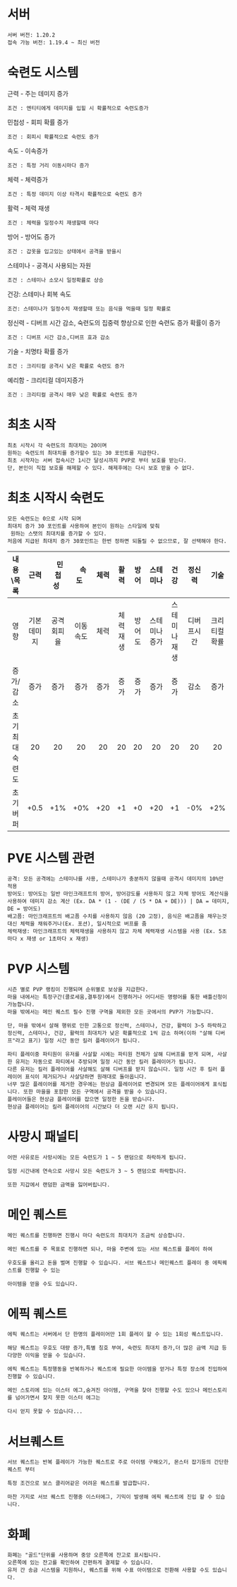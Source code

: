 # 서버
```
서버 버전: 1.20.2
접속 가능 버전: 1.19.4 ~ 최신 버전
```

# 숙련도 시스템
근력 - 주는 데미지 증가
```
조건 : 엔티티에게 데미지를 입힐 시 확률적으로 숙련도증가
```
민첩성 - 회피 확률 증가
```
조건 : 회피시 확률적으로 숙련도 증가
```
속도 - 이속증가
```
조건 : 특정 거리 이동시마다 증가
```
체력 - 체력증가
```
조건 : 특정 데미지 이상 타격시 확률적으로 숙련도 증가
```
활력 - 체력 재생 
```
조건 : 체력을 일정수치 재생할때 마다
```
방어 - 방어도 증가
```
조건 : 갑옷을 입고있는 상태에서 공격을 받을시
```
스테미나 - 공격시 사용되는 자원
```
조건 : 스테미나 소모시 일정확률로 상승
```

건강: 스테미나 회복 속도
```
조건: 스테미나가 일정수치 재생할때 또는 음식을 먹을때 일정 확률로
```

정신력 - 디버프 시간 감소, 숙련도의 집중력 향상으로 인한 숙련도 증가 확률이 증가
```
조건 : 디버프 시간 감소,디버프 효과 감소
```

기술 - 치명타 확률 증가
```
조건 : 크리티컬 공격시 낮은 확률로 숙련도 증가
```

예리함 - 크리티컬 데미지증가
```
조건 : 크리티컬 공격시 매우 낮은 확률로 숙련도 증가
```

# 최초 시작
```
최초 시작시 각 숙련도의 최대치는 20이며
원하는 숙련도의 최대치를 증가할수 있는 30 포인트를 지급한다.
최초 시작자는 서버 접속시간 1시간 달성시까지 PVP로 부터 보호를 받는다.
단, 본인이 직접 보호를 해제할 수 있다. 해제후에는 다시 보호 받을 수 없다.
```

# 최초 시작시 숙련도
```
모든 숙련도는 0으로 시작 되며
최대치 증가 30 포인트를 사용하여 본인이 원하는 스타일에 맞춰
 원하는 스탯의 최대치를 증가할 수 있다.
처음에 지급된 최대치 증가 30포인트는 한번 정하면 되돌릴 수 없으므로, 잘 선택해야 한다.
```
내용\목록|근력|&nbsp;&nbsp;민첩성&nbsp;&nbsp;|&nbsp;&nbsp;속도&nbsp;&nbsp;|체력|활력|방어|스테미나|건강|정신력|기술|예리함
:-------:|:--:|:----:|:--:|:--:|:--:|:--:|:-----:|:--:|:----:|:---:|:-----:
영향|기본 데미지|공격 회피율|이동 속도|체력|체력 재생|방어도|스테미나증가|스테미나 재생|디버프시간|크리티컬 확률|크리티컬 데미지
증가/감소|증가|증가|증가|증가|증가|증가|증가|증가|감소|증가|증가
초기 최대숙련도|20|20|20|20|20|20|20|20|20|20|20
초기 버퍼|+0.5|+1%|+0%|+20|+1|+0|+20|+1|-0%|+2%|+5%|

# PVE 시스템 관련
```
공격: 모든 공격에는 스테미나를 사용, 스테미나가 충분하지 않을때 공격시 데미지의 10%만 적용
방어도: 방어도는 일반 마인크래프트의 방어, 방어강도를 사용하지 않고 자체 방어도 계산식을 사용하여 데미지 감소 계산 (Ex. DA * (1 - (DE / (5 * DA + DE))) | DA = 데미지, DE = 방어도)
배고픔: 마인크래프트의 배고픔 수치를 사용하지 않음 (20 고정), 음식은 배고픔을 채우는것 대신 체력을 채워주거나(Ex. 포션), 일시적으로 버프를 줌 
체력재생: 마인크래프트의 체력재생을 사용하지 않고 자체 체력재생 시스템을 사용 (Ex. 5초마다 x 재생 or 1초마다 x 재생)
```

# PVP 시스템
```
시즌 별로 PVP 랭킹이 진행되며 순위별로 보상을 지급한다.
마을 내에서는 특정구간(콜로세움,결투장)에서 진행하거나 어디서든 명령어를 통한 배틀신청이 가능합니다.
마을 밖에서는 메인 퀘스트 필수 진행 구역을 제외한 모든 곳에서의 PVP가 가능합니다.

단, 마을 밖에서 살해 행위로 인한 고통으로 정신력, 스테미나, 건강, 활력이 3~5 하락하고
정신력, 스테미나, 건강, 활력의 최대치가 낮은 확률적으로 1씩 감소 하며(이하 "살해 디버프"라고 표기) 일정 시간 동안 킬러 플레이어가 됩니다.

파티 플레이중 파티원이 유저를 사살할 시에는 파티원 전체가 살해 디버프를 받게 되며, 사살한 유저는 자동으로 파티에서 추방되며 일정 시간 동안 킬러 플레이어가 됩니다.
다른 유저는 킬러 플레이어를 사살해도 살해 디버프를 받지 않습니다. 일정 시간 후 킬러 플레이어 표식이 제거되거나 사살당하면 원래대로 돌아옵니다.
너무 많은 플레이어를 제거한 경우에는 현상금 플레이어로 변경되며 모든 플레이어에게 표식됩니다. 또한 마을을 포함한 모든 구역에서 공격을 받을 수 있습니다.
플레이어들은 현상금 플레이어를 잡으면 일정한 돈을 받습니다.
현상금 플레이어는 킬러 플레이어의 시간보다 더 오랜 시간 유지 됩니다.

```
# 사망시 패널티
```
어떤 사유로든 사망시에는 모든 숙련도가 1 ~ 5 랜덤으로 하락하게 됩니다.

일정 시간내에 연속으로 사망시 모든 숙련도가 3 ~ 5 랜덤으로 하락합니다.

또한 지갑에서 랜덤한 금액을 잃어버립니다.
```

# 메인 퀘스트
```
메인 퀘스트를 진행하면 진행시 마다 숙련도의 최대치가 조금씩 상승합니다.

메인 퀘스트를 주 목표로 진행하면 되나, 마을 주변에 있는 서브 퀘스트를 플레이 하여

우호도를 올리고 돈을 벌며 진행할 수 있습니다. 서브 퀘스트나 메인퀘스트 플레이 중 에픽퀘스트를 진행할 수 있는

아이템을 얻을 수도 있습니다.
```

# 에픽 퀘스트
```
에픽 퀘스트는 서버에서 단 한명의 플레이어만 1회 플레이 할 수 있는 1회성 퀘스트입니다.

해당 퀘스트는 우호도 대량 증가,특별 칭호 부여, 숙련도 최대치 증가,더 많은 금액 지급 등 다양한 이익을 얻을 수 있습니다.

에픽 퀘스트는 특정행동을 반복하거나 퀘스트에 필요한 아이템을 얻거나 특정 장소에 진입하여 진행할 수 있습니다.

메인 스토리에 있는 이스터 에그,숨겨진 아이템, 구역을 찾아 진행할 수도 있으나 메인스토리를 넘어가면서 찾지 못한 이스터 에그는

다시 얻지 못할 수 있습니다...
```
# 서브퀘스트
```
서브 퀘스트는 반복 플레이가 가능한 퀘스트로 주로 아이템 구해오기, 몬스터 잡기등의 간단한 퀘스트 부터

특정 조건으로 보스 클리어같은 어려운 퀘스트를 발급합니다.

마찬 가지로 서브 퀘스트 진행중 이스터에그, 기믹이 발생해 에픽 퀘스트에 진입 할 수 있습니다.

```

# 화폐
```
화폐는 "골드"단위를 사용하며 중앙 오른쪽에 잔고로 표시됩니다.
오른쪽에 있는 잔고를 확인하여 간편하게 결제할 수 있습니다.
유저 간 송금 시스템을 지원하나, 퀘스트를 위해 수표 아이템으로 전환해 사용할 수도 있습니다.

